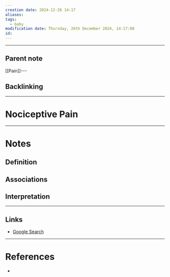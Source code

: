 ```yaml
---
creation date: 2024-12-26 14:17
aliases: 
tags:
  - baby
modification date: Thursday, 26th December 2024, 14:17:00
id:
---
```

---

## Parent note
[[Pain]]---
## Backlinking


---
# Nociceptive Pain


---
# Notes

## Definition

## Associations

## Interpretation

---
## Links
- [Google Search](https://www.google.com/search?q=Nociceptive+Pain)

---
# References
+ 